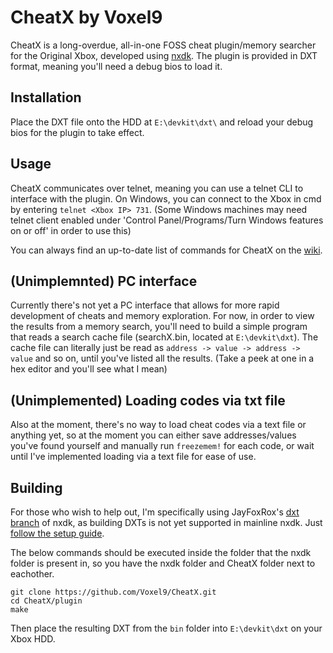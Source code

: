 # CheatX by Voxel9
CheatX is a long-overdue, all-in-one FOSS cheat plugin/memory searcher for the Original Xbox, developed using [nxdk](https://github.com/XboxDev/nxdk). The plugin is provided in DXT format, meaning you'll need a debug bios to load it.

## Installation
Place the DXT file onto the HDD at `E:\devkit\dxt\` and reload your debug bios for the plugin to take effect.

## Usage
CheatX communicates over telnet, meaning you can use a telnet CLI to interface with the plugin.
On Windows, you can connect to the Xbox in cmd by entering `telnet <Xbox IP> 731`.
(Some Windows machines may need telnet client enabled under 'Control Panel/Programs/Turn Windows features on or off' in order to use this)

You can always find an up-to-date list of commands for CheatX on the [wiki](https://github.com/Voxel9/CheatX/wiki/Commands-Usage).

## (Unimplemnted) PC interface
Currently there's not yet a PC interface that allows for more rapid development of cheats and memory exploration.
For now, in order to view the results from a memory search, you'll need to build a simple program that reads a search cache file (searchX.bin, located at `E:\devkit\dxt`). The cache file can literally just be read as `address -> value -> address -> value` and so on, until you've listed all the results. (Take a peek at one in a hex editor and you'll see what I mean)

## (Unimplemented) Loading codes via txt file
Also at the moment, there's no way to load cheat codes via a text file or anything yet, so at the moment you can either save addresses/values you've found yourself and manually run `freezemem!` for each code, or wait until I've implemented loading via a text file for ease of use.

## Building
For those who wish to help out, I'm specifically using JayFoxRox's [dxt branch](https://github.com/JayFoxRox/nxdk/tree/dxt) of nxdk, as building DXTs is not yet supported in mainline nxdk. Just [follow the setup guide](https://github.com/JayFoxRox/nxdk/tree/dxt#getting-started).

The below commands should be executed inside the folder that the nxdk folder is present in, so you have the nxdk folder and CheatX folder next to eachother.

```
git clone https://github.com/Voxel9/CheatX.git
cd CheatX/plugin
make
```

Then place the resulting DXT from the `bin` folder into `E:\devkit\dxt` on your Xbox HDD.
